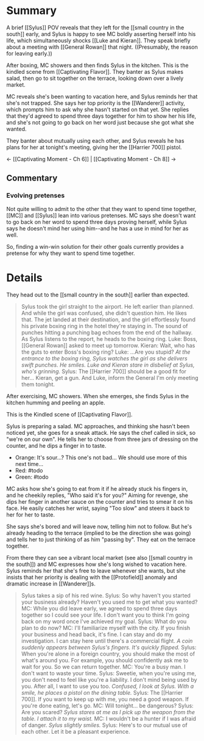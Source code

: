 # Summary
A brief [[Sylus]] POV reveals that they left for the [[small country in the south]] early, and Sylus is happy to see MC boldly asserting herself into his life, which simultaneously shocks [[Luke and Kieran]]. They speak briefly about a meeting with [[General Rowan]] that night. ((Presumably, the reason for leaving early.))

After boxing, MC showers and then finds Sylus in the kitchen. This is the kindled scene from [[Captivating Flavor]]. They banter as Sylus makes salad, then go to sit together on the terrace, looking down over a lively market.

MC reveals she's been wanting to vacation here, and Sylus reminds her that she's not trapped. She says her top priority is the [[Wanderer]] activity, which prompts him to ask why she hasn't started on that yet. She replies that they'd agreed to spend three days together for him to show her his life, and she's not going to go back on her word just because she got what she wanted.

They banter about mutually using each other, and Sylus reveals he has plans for her at tonight's meeting, giving her the [[Harrier 700]] pistol.

← [[Captivating Moment - Ch 6]] | [[Captivating Moment - Ch 8]] →
## Commentary

### Evolving pretenses
Not quite willing to admit to the other that they want to spend time together, [[MC]] and [[Sylus]] lean into various pretenses. MC says she doesn't want to go back on her word to spend three days proving herself, while Sylus says he doesn't mind her using him--and he has a use in mind for her as well.

So, finding a win-win solution for their other goals currently provides a pretense for why they want to spend time together.

# Details
They head out to the [[small country in the south]] earlier than expected.

> Sylus took the girl straight to the airport.
> He left earlier than planned. And while the girl was confused, she didn't question him. He likes that.
> The jet landed at their destination, and the girl effortlessly found his private boxing ring in the hotel they're staying in.
> The sound of punches hitting a punching bag echoes from the end of the hallway.
> As Sylus listens to the report, he heads to the boxing ring.
> Luke: Boss, [[General Rowan]] asked to meet up tomorrow.
> Kieran: Wait, who has the guts to enter Boss's boxing ring?
> Luke: ...Are you stupid?
> *At the entrance to the boxing ring, Sylus watches the girl as she delivers swift punches. He smiles.*
> *Luke and Kieran stare in disbelief at Sylus, who's grinning.*
> Sylus: The [[Harrier 700]] should be a good fit for her... Kieran, get a gun. And Luke, inform the General I'm only meeting them tonight.

After exercising, MC showers. When she emerges, she finds Sylus in the kitchen humming and peeling an apple.

This is the Kindled scene of [[Captivating Flavor]].

Sylus is preparing a salad. MC approaches, and thinking she hasn't been noticed yet, she goes for a sneak attack. He says the chef called in sick, so "we're on our own". He tells her to choose from three jars of dressing on the counter, and he dips a finger in to taste.

* Orange: It's sour...? This one's not bad... We should use more of this next time...
* Red: #todo
* Green: #todo

MC asks how she's going to eat from it if he already stuck his fingers in, and he cheekily replies, "Who said it's for you?" Aiming for revenge, she dips her finger in another sauce on the counter and tries to smear it on his face. He easily catches her wrist, saying "Too slow" and steers it back to her for her to taste.

She says she's bored and will leave now, telling him not to follow. But he's already heading to the terrace (implied to be the direction she was going) and tells her to just thinking of as him "passing by". They eat on the terrace together.

From there they can see a vibrant local market (see also [[small country in the south]]) and MC expresses how she's long wished to vacation here. Sylus reminds her that she's free to leave whenever she wants, but she insists that her priority is dealing with the [[Protofield]] anomaly and dramatic increase in [[Wanderer]]s.

> Sylus takes a sip of his red wine.
> Sylus: So why haven't you started your business already? Haven't you used me to get what you wanted?
> MC: While you did leave early, we agreed to spend three days together so I could see your life. I don't want you to think I'm going back on my word once l've achieved my goal.
> Sylus: What do you plan to do now?
> MC: I'll familiarize myself with the city. If you finish your business and head back, it's fine. I can stay and do my investigation. I can stay here until there's a commercial flight.
> *A coin suddenly appears between Sylus's fingers. It's quickly flipped.*
> Sylus: When you're alone in a foreign country, you should make the most of what's around you. For example, you should confidently ask me to wait for you. So we can return together.
> MC: You're a busy man. I don't want to waste your time.
> Sylus: Sweetie, when you're using me, you don't need to feel like you're a liability. I don't mind being used by you. After all, I want to use you too.
> *Confused, I look at Sylus. With a smile, he places a pistol on the dining table.*
> Sylus: The [[Harrier 700]]. If you want to keep up with me, you need a good weapon. If you're done eating, let's go.
> MC: Will tonight... be dangerous?
> Sylus: Are you scared?
> *Sylus stares at me as I pick up the weapon from the table. I attach it to my waist.*
> MC: I wouldn't be a hunter if I was afraid of danger.
> *Sylus slightly smiles.*
> Sylus: Here's to our mutual use of each other. Let it be a pleasant experience.